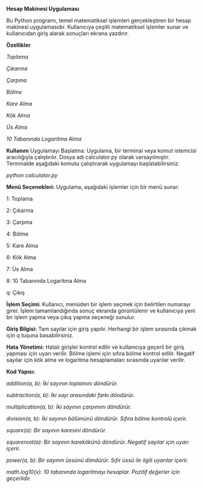 **Hesap Makinesi Uygulaması**

Bu Python programı, temel matematiksel işlemleri gerçekleştiren bir hesap makinesi uygulamasıdır. Kullanıcıya çeşitli matematiksel işlemler sunar ve kullanıcıdan giriş alarak sonuçları ekrana yazdırır.

**Özellikler**

_Toplama_

_Çıkarma_

_Çarpma_

_Bölme_

_Kare Alma_

_Kök Alma_

_Üs Alma_

_10 Tabanında Logaritma Alma_

**Kullanım**
Uygulamayı Başlatma:
Uygulama, bir terminal veya komut istemcisi aracılığıyla çalıştırılır. Dosya adı calculator.py olarak varsayılmıştır. 
Terminalde aşağıdaki komutu çalıştırarak uygulamayı başlatabilirsiniz:

_python calculator.py_

**Menü Seçenekleri:**
Uygulama, aşağıdaki işlemler için bir menü sunar:

1: Toplama

2: Çıkarma

3: Çarpma

4: Bölme

5: Kare Alma

6: Kök Alma

7: Üs Alma

8: 10 Tabanında Logaritma Alma

q: Çıkış

**İşlem Seçimi:**
Kullanıcı, menüden bir işlem seçmek için belirtilen numarayı girer. İşlem tamamlandığında sonuç ekranda görüntülenir ve kullanıcıya yeni bir işlem yapma veya çıkış yapma seçeneği sunulur.

**Giriş Bilgisi:**
Tam sayılar için giriş yapılır.
Herhangi bir işlem sırasında çıkmak için q tuşuna basabilirsiniz.

**Hata Yönetimi:**
Hatalı girişler kontrol edilir ve kullanıcıya geçerli bir giriş yapması için uyarı verilir.
Bölme işlemi için sıfıra bölme kontrol edilir.
Negatif sayılar için kök alma ve logaritma hesaplamaları sırasında uyarılar verilir.

**Kod Yapısı:**

_addition(a, b): İki sayının toplamını döndürür._

_subtraction(a, b): İki sayı arasındaki farkı döndürür._

_multiplication(a, b): İki sayının çarpımını döndürür._

_division(a, b): İki sayının bölümünü döndürür. Sıfıra bölme kontrolü içerir._

_square(a): Bir sayının karesini döndürür._

_squareroot(a): Bir sayının karekökünü döndürür. Negatif sayılar için uyarı içerir._

_power(a, b): Bir sayının üssünü döndürür. Sıfır üssü ile ilgili uyarılar içerir._

_math.log10(x): 10 tabanında logaritmayı hesaplar. Pozitif değerler için geçerlidir._